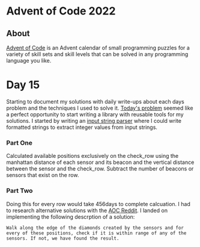 # Advent of Code 2022

## About
[Advent of Code](https://adventofcode.com/) is an Advent calendar of small programming puzzles for a variety of skill sets and skill levels that can be solved in any programming language you like.

# Day 15
Starting to document my solutions with daily write-ups about each days problem and the techniques I used to solve it. [Today's problem](https://adventofcode.com/2022/day/15) seemed like a perfect opportunity to start writing a library with reusable tools for my solutions. I started by writing an [input string parser](./Tools.rb) where I could write formatted strings to extract integer values from input strings.

### Part One
Calculated available positions exclusively on the check_row using the manhattan distance of each sensor and its beacon and the vertical distance between the sensor and the check_row. Subtract the number of beacons or sensors that exist on the row. 

### Part Two
Doing this for every row would take 456days to complete calcuation. I had to research alternative solutions with the [AOC Reddit](https://www.reddit.com/r/adventofcode/). I landed on implementing the following descrption of a solution: 
```
Walk along the edge of the diamonds created by the sensors and for every of these positions, check if it is within range of any of the sensors. If not, we have found the result.
```